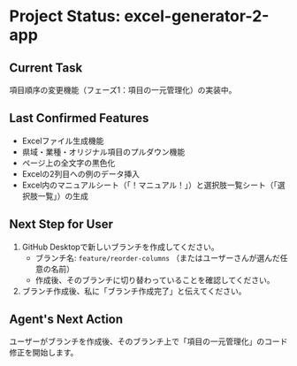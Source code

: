 # Project Status: excel-generator-2-app

## Current Task
項目順序の変更機能（フェーズ1：項目の一元管理化）の実装中。

## Last Confirmed Features
- Excelファイル生成機能
- 県域・業種・オリジナル項目のプルダウン機能
- ページ上の全文字の黒色化
- Excelの2列目への例のデータ挿入
- Excel内のマニュアルシート（「！マニュアル！」）と選択肢一覧シート（「選択肢一覧」）の生成

## Next Step for User
1.  GitHub Desktopで新しいブランチを作成してください。
    *   ブランチ名: `feature/reorder-columns` （またはユーザーさんが選んだ任意の名前）
    *   作成後、そのブランチに切り替わっていることを確認してください。
2.  ブランチ作成後、私に「ブランチ作成完了」と伝えてください。

## Agent's Next Action
ユーザーがブランチを作成後、そのブランチ上で「項目の一元管理化」のコード修正を開始します。
